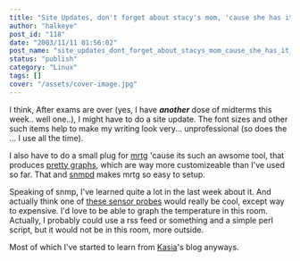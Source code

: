 ```yaml
---
title: "Site Updates, don't forget about stacy's mom, 'cause she has it going on."
author: "halkeye"
post_id: "118"
date: "2003/11/11 01:56:02"
post_name: "site_updates_dont_forget_about_stacys_mom_cause_she_has_it_going"
status: "publish"
category: "Linux"
tags: []
cover: "/assets/cover-image.jpg"
---
```


I think, After exams are over (yes, I have ***another*** dose of midterms this week.. well one..), I might have to do a site update. The font sizes and other such items help to make my writing look very... unprofessional (so does the ... I use all the time).

I also have to do a small plug for [mrtg](https://www.mrtg.org/) 'cause its such an awsome tool, that produces [pretty graphs](https://www.halkeye.net/mrtg/), which are way more customizeable than I've used so far. That and [snmpd](https://www.net-snmp.org/) makes mrtg so easy to setup.

Speaking of snmp, I've learned quite a lot in the last week about it. And actually think one of [these sensor probes](https://www.javica.com/company/sensorprobe.html) would really be cool, except way to expensive. I'd love to be able to graph the temperature in this room. Actually, I probably could use a rss feed or something and a simple perl script, but it would not be in this room, more outside.

Most of which I've started to learn from [Kasia](https://www.unix-girl.com/blog)'s blog anyways.
